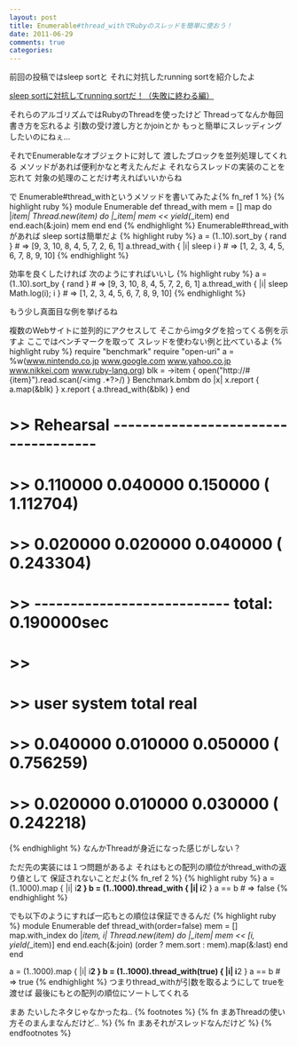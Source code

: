 ```yaml
---
layout: post
title: Enumerable#thread_withでRubyのスレッドを簡単に使おう！
date: 2011-06-29
comments: true
categories:
---
```



前回の投稿ではsleep sortと
それに対抗したrunning sortを紹介したよ

[sleep sortに対抗してrunning sortだ！（失敗に終わる編）](/2011/06/28/sleep-sort-running-sort/)

それらのアルゴリズムではRubyのThreadを使ったけど
Threadってなんか毎回書き方を忘れるよ
引数の受け渡し方とかjoinとか
もっと簡単にスレッディングしたいのにねぇ...

それでEnumerableなオブジェクトに対して
渡したブロックを並列処理してくれる
メソッドがあれば便利かなと考えたんだよ
それならスレッドの実装のことを忘れて
対象の処理のことだけ考えればいいからね

で
Enumerable#thread_withというメソッドを書いてみたよ{% fn_ref 1 %}
{% highlight ruby %}
module Enumerable
  def thread_with
    mem = []
    map do |*item|
      Thread.new(*item) do |*_item|
        mem << yield(*_item)
      end
    end.each(&:join)
    mem
  end
end
{% endhighlight %}
Enumerable#thread_withがあれば
sleep sortは簡単だよ
{% highlight ruby %}
a = (1..10).sort_by { rand } # => [9, 3, 10, 8, 4, 5, 7, 2, 6, 1]
a.thread_with { |i| sleep i } # => [1, 2, 3, 4, 5, 6, 7, 8, 9, 10]
{% endhighlight %}

効率を良くしたければ
次のようにすればいいし
{% highlight ruby %}
a = (1..10).sort_by { rand } # => [9, 3, 10, 8, 4, 5, 7, 2, 6, 1]
a.thread_with { |i| sleep Math.log(i); i } # => [1, 2, 3, 4, 5, 6, 7, 8, 9, 10]
{% endhighlight %}

もう少し真面目な例を挙げるね

複数のWebサイトに並列的にアクセスして
そこからimgタグを拾ってくる例を示すよ
ここではベンチマークを取って
スレッドを使わない例と比べているよ
{% highlight ruby %}
require "benchmark"
require "open-uri"
a = %w(www.nintendo.co.jp www.google.com www.yahoo.co.jp www.nikkei.com www.ruby-lang.org)
blk = ->item { open("http://#{item}").read.scan(/<img .*?>/) }
Benchmark.bmbm do |x|
  x.report { a.map(&blk)  }
  x.report { a.thread_with(&blk) }
end
# >> Rehearsal ------------------------------------
# >>    0.110000   0.040000   0.150000 (  1.112704)
# >>    0.020000   0.020000   0.040000 (  0.243304)
# >> --------------------------- total: 0.190000sec
# >> 
# >>        user     system      total        real
# >>    0.040000   0.010000   0.050000 (  0.756259)
# >>    0.020000   0.010000   0.030000 (  0.242218)
{% endhighlight %}
なんかThreadが身近になった感じがしない？

ただ先の実装には１つ問題があるよ
それはもとの配列の順位がthread_withの返り値として
保証されないことだよ{% fn_ref 2 %}
{% highlight ruby %}
a = (1..1000).map { |i| i**2 }
b = (1..1000).thread_with { |i| i**2 }
a == b # => false
{% endhighlight %}

でも以下のようにすれば一応もとの順位は保証できるんだ
{% highlight ruby %}
module Enumerable
  def thread_with(order=false)
    mem = []
    map.with_index do |*item, i|
      Thread.new(*item) do |*_item|
        mem << [i, yield(*_item)]
      end
    end.each(&:join)
    (order ? mem.sort : mem).map(&:last)
  end
end

a = (1..1000).map { |i| i**2 }
b = (1..1000).thread_with(true) { |i| i**2 }
a == b # => true
{% endhighlight %}
つまりthread_withが引数を取るようにして
trueを渡せば
最後にもとの配列の順位にソートしてくれる

まあ
たいしたネタじゃなかったね..
{% footnotes %}
   {% fn まあThreadの使い方そのまんまなんだけど.. %}
   {% fn まあそれがスレッドなんだけど %}
{% endfootnotes %}
